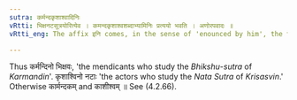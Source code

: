 ```yaml
---
sutra: कर्मन्दकृशाश्वादिनिः
vRtti: भिक्षनटसूत्रयोरित्येव । कमन्दकृशाश्वशब्दाभ्यामिनिः प्रत्ययो भवति । अणोरपवादः ॥
vRtti_eng: The affix इनि comes, in the sense of 'enounced by him', the thing enounced being _Bhikshu_ _Sutra_ and _Nata_-_Sutra_, after the words '_Karmanda_' and '_Krisasva_'.

---
```

Thus कर्मन्दिनो भिक्षवः, 'the mendicants who study the _Bhikshu_-_sutra_ of _Karmandin_'. कृशाश्विनो नटाः 'the actors who study the _Nata_ _Sutra_ of _Krisasvin_.' Otherwise कार्मन्दकम् and काशीश्वम् ॥ See (4.2.66).